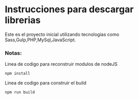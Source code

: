# Instrucciones para descargar librerias

Este es el proyecto inicial utilizando tecnologias como 
Sass,Gulp,PHP,MySql,JavaScript.

### Notas:
Linea de codigo para reconstruir modulos de nodeJS

``````
npm install
``````

Linea de codigo para construir el build

``````
npm run build

``````
